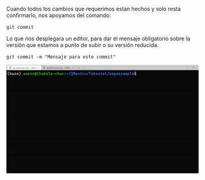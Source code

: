 Cuando todos los cambios que requerimos estan hechos y solo resta confirmarlo, nos apoyamos del comando:

```
git commit
```

Lo que nos desplegara un editor, para dar el mensaje obligatorio sobre la versión que estamos a punto de subir o su versión reducida.

```
git commit -m "Mensaje para este commit"
```

<img src="./commit.gif" width="1000" />

